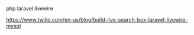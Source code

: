 php laravel livewire

https://www.twilio.com/en-us/blog/build-live-search-box-laravel-livewire-mysql